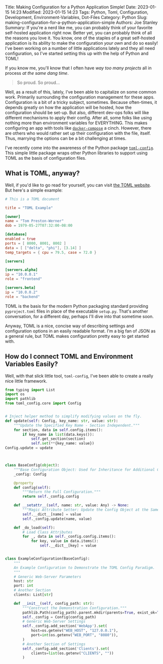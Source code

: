 Title: Making Configuration for a Python Application Simple!
Date: 2023-01-15 14:23
Modified: 2023-01-15 14:23
Tags: Python, Toml, Configuration, Development, Environment-Variables, Dot-Files
Category: Python
Slug: making-configuration-for-a-python-application-simple
Authors: Joe Stanley
Summary: If you're a nerd like me, you can probably think of your favorite self-hosted application right now. Better yet, you can probably think of all the reasons you love it. You know, one of the staples of a great self-hosted application is its ability to make the configuration *your own* and do so easily! I've been working on a number of little applications lately and they all need configuration, so I've started setting this up with the help of Python and TOML!

If you know me, you'll know that I often have *way too many projects* all in process *at the same dang time*.

> So proud. So proud...

Well, as a result of this, lately, I've been able to capitalize on some common work. Primarily surrounding the configuration management for these apps.
Configuration is a bit of a tricky subject, sometimes. Because often-times, it depends greatly on how the application will be hosted, how the configuration
should be set-up. But also, different dev-ops folks will like different mechanisms to apply their config. After all, some folks like using nothing more than
environment variables for EVERYTHING. This makes configuring an app with tools like [`docker-compose`](https://docs.docker.com/get-started/08_using_compose/)
a cinch. However, there are others who would rather set up their configuration with the file, itself. Thus, marrying the options can be a bit challenging at times.

I've recently come into the awareness of the Python package [`toml-config`](https://pypi.org/project/toml-config/). This simple little package wraps other
Python libraries to support using TOML as the basis of configuration files.

## What is TOML, anyway?

Well, if you'd like to go read for yourself, you can visit [the TOML website](https://toml.io/en/). But here's a simple example:

```toml
# This is a TOML document

title = "TOML Example"

[owner]
name = "Tom Preston-Werner"
dob = 1979-05-27T07:32:00-08:00

[database]
enabled = true
ports = [ 8000, 8001, 8002 ]
data = [ ["delta", "phi"], [3.14] ]
temp_targets = { cpu = 79.5, case = 72.0 }

[servers]

[servers.alpha]
ip = "10.0.0.1"
role = "frontend"

[servers.beta]
ip = "10.0.0.2"
role = "backend"
```

TOML is the basis for the modern Python packaging standard providing `pyproject.toml` files in place of the executable `setup.py`. That's another
conversation, for a different day, perhaps I'll dive into that sometime soon.

Anyway, TOML is a nice, concise way of describing settings and configuration options in an easily readable format. I'm a big fan of JSON as a general
rule, but TOML makes configuration pretty easy to get started with.

## How do I connect TOML and Environment Variables Easily?

Well, with that slick little tool, `toml-config`, I've been able to create a really nice little framework.

```python
from typing import List
import os
import pathlib
from toml_config.core import Config


# Inject helper method to simplify modifying values on the fly.
def update(self: Config, key_name: str, value: str):
    """Update the Specified Key Name - Section Independent."""
    for section, data in self.config.items():
        if key_name in list(data.keys()):
            self.get_section(section)
            self.set(**{key_name: value})
Config.update = update



class BaseConfig(object):
    """Base Configuration Object: Used for Inheritance for Additional Config."""
    _config: Config

    @property
    def config(self):
        """Return the Full Configuration."""
        return self._config.config

    def __setattr__(self, name: str, value: Any) -> None:
        """Magic Attribute Setter: Update the Config Object at the Same Time."""
        self.__dict__[name] = value
        self._config.update(name, value)

    def _do_load(self):
        # Load Class Attributes
        for _, data in self._config.config.items():
            for key, value in data.items():
                self.__dict__[key] = value


class ExampleConfiguration(BaseConfig):
    """
    An Example Configuration to Demonstrate the TOML Config Paradigm.
    """
    # Generic Web-Server Parameters
    host: str
    port: int
    # Another Section
    clients: List[str]

    def __init__(self, config_path: str):
        """Construct the Demonstration Configuration."""
        pathlib.Path(config_path).parent.mkdir(parents=True, exist_ok=True)
        self._config = Config(config_path)
        # Generic Web-Server Settings
        self._config.add_section('WebApp').set(
            host=os.getenv("WEB_HOST", "127.0.0.1"),
            port=int(os.getenv("WEB_PORT", "8080")),
        )
        # Another Section of Settings
        self._config.add_section('Clients').set(
            clients=list(os.getenv("CLIENTS", ""))
        )
```
